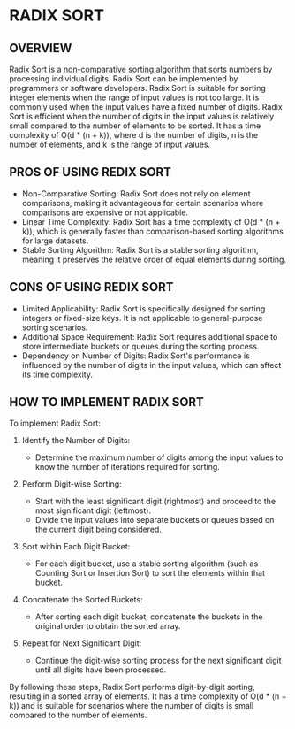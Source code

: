 # RADIX SORT
## OVERVIEW

Radix Sort is a non-comparative sorting algorithm that sorts numbers by processing individual digits. Radix Sort can be implemented by programmers or software developers. Radix Sort is suitable for sorting integer elements when the range of input values is not too large. It is commonly used when the input values have a fixed number of digits. Radix Sort is efficient when the number of digits in the input values is relatively small compared to the number of elements to be sorted. It has a time complexity of O(d * (n + k)), where d is the number of digits, n is the number of elements, and k is the range of input values.

## PROS OF USING REDIX SORT
- Non-Comparative Sorting: Radix Sort does not rely on element comparisons, making it advantageous for certain scenarios where comparisons are expensive or not applicable.
- Linear Time Complexity: Radix Sort has a time complexity of O(d * (n + k)), which is generally faster than comparison-based sorting algorithms for large datasets.
- Stable Sorting Algorithm: Radix Sort is a stable sorting algorithm, meaning it preserves the relative order of equal elements during sorting.

## CONS OF USING REDIX SORT
- Limited Applicability: Radix Sort is specifically designed for sorting integers or fixed-size keys. It is not applicable to general-purpose sorting scenarios.
- Additional Space Requirement: Radix Sort requires additional space to store intermediate buckets or queues during the sorting process.
- Dependency on Number of Digits: Radix Sort's performance is influenced by the number of digits in the input values, which can affect its time complexity.

## HOW TO IMPLEMENT RADIX SORT

To implement Radix Sort:

1. Identify the Number of Digits:
   - Determine the maximum number of digits among the input values to know the number of iterations required for sorting.

2. Perform Digit-wise Sorting:
   - Start with the least significant digit (rightmost) and proceed to the most significant digit (leftmost).
   - Divide the input values into separate buckets or queues based on the current digit being considered.

3. Sort within Each Digit Bucket:
   - For each digit bucket, use a stable sorting algorithm (such as Counting Sort or Insertion Sort) to sort the elements within that bucket.

4. Concatenate the Sorted Buckets:
   - After sorting each digit bucket, concatenate the buckets in the original order to obtain the sorted array.

5. Repeat for Next Significant Digit:
   - Continue the digit-wise sorting process for the next significant digit until all digits have been processed.

By following these steps, Radix Sort performs digit-by-digit sorting, resulting in a sorted array of elements. It has a time complexity of O(d * (n + k)) and is suitable for scenarios where the number of digits is small compared to the number of elements.
